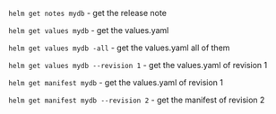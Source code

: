 `helm get notes mydb` - get the release note

`helm get values mydb` - get the values.yaml

`helm get values mydb -all` - get the values.yaml all of them

`helm get values mydb --revision 1` - get the values.yaml of revision 1

`helm get manifest mydb` - get the values.yaml of revision 1

`helm get manifest mydb --revision 2` - get the manifest of revision 2